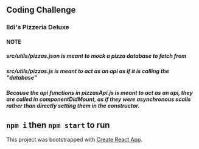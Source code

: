 ## Coding Challenge
### Ildi's Pizzeria Deluxe 

#### NOTE
##### src/utils/pizzas.json is meant to mock a pizza database to fetch from
##### src/utils/pizzas.js is meant to act as an api as if it is calling the "database"
##### Because the api functions in pizzasApi.js is meant to act as an api, they are called in componentDidMount, as if they were asynchronous scalls rather than directly setting them in the constructor.

## `npm i` then `npm start` to run 

This project was bootstrapped with [Create React App](https://github.com/facebook/create-react-app).

